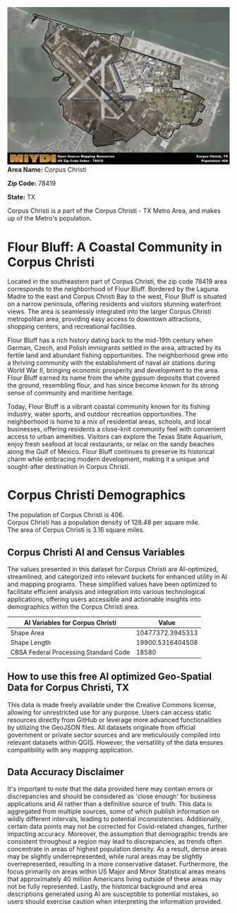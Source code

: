 ![Image Alt Text](../_images/78419.png)
**Area Name:** Corpus Christi

**Zip Code:** 78419

**State:** TX

Corpus Christi is a part of the Corpus Christi - TX Metro Area, and makes up  of the Metro's population.  

# Flour Bluff: A Coastal Community in Corpus Christi

Located in the southeastern part of Corpus Christi, the zip code 78419 area corresponds to the neighborhood of Flour Bluff. Bordered by the Laguna Madre to the east and Corpus Christi Bay to the west, Flour Bluff is situated on a narrow peninsula, offering residents and visitors stunning waterfront views. The area is seamlessly integrated into the larger Corpus Christi metropolitan area, providing easy access to downtown attractions, shopping centers, and recreational facilities.

Flour Bluff has a rich history dating back to the mid-19th century when German, Czech, and Polish immigrants settled in the area, attracted by its fertile land and abundant fishing opportunities. The neighborhood grew into a thriving community with the establishment of naval air stations during World War II, bringing economic prosperity and development to the area. Flour Bluff earned its name from the white gypsum deposits that covered the ground, resembling flour, and has since become known for its strong sense of community and maritime heritage.

Today, Flour Bluff is a vibrant coastal community known for its fishing industry, water sports, and outdoor recreation opportunities. The neighborhood is home to a mix of residential areas, schools, and local businesses, offering residents a close-knit community feel with convenient access to urban amenities. Visitors can explore the Texas State Aquarium, enjoy fresh seafood at local restaurants, or relax on the sandy beaches along the Gulf of Mexico. Flour Bluff continues to preserve its historical charm while embracing modern development, making it a unique and sought-after destination in Corpus Christi.

# Corpus Christi Demographics

The population of Corpus Christi is 406.  
Corpus Christi has a population density of 128.48 per square mile.  
The area of Corpus Christi is 3.16 square miles.  

## Corpus Christi AI and Census Variables

The values presented in this dataset for Corpus Christi are AI-optimized, streamlined, and categorized into relevant buckets for enhanced utility in AI and mapping programs. These simplified values have been optimized to facilitate efficient analysis and integration into various technological applications, offering users accessible and actionable insights into demographics within the Corpus Christi area.

| AI Variables for Corpus Christi | Value |
|-------------|-------|
| Shape Area | 10477372.3945313 |
| Shape Length | 19900.5316404508 |
| CBSA Federal Processing Standard Code | 18580 |

## How to use this free AI optimized Geo-Spatial Data for Corpus Christi, TX

This data is made freely available under the Creative Commons license, allowing for unrestricted use for any purpose. Users can access static resources directly from GitHub or leverage more advanced functionalities by utilizing the GeoJSON files. All datasets originate from official government or private sector sources and are meticulously compiled into relevant datasets within QGIS. However, the versatility of the data ensures compatibility with any mapping application.

## Data Accuracy Disclaimer
It's important to note that the data provided here may contain errors or discrepancies and should be considered as 'close enough' for business applications and AI rather than a definitive source of truth. This data is aggregated from multiple sources, some of which publish information on wildly different intervals, leading to potential inconsistencies. Additionally, certain data points may not be corrected for Covid-related changes, further impacting accuracy. Moreover, the assumption that demographic trends are consistent throughout a region may lead to discrepancies, as trends often concentrate in areas of highest population density. As a result, dense areas may be slightly underrepresented, while rural areas may be slightly overrepresented, resulting in a more conservative dataset. Furthermore, the focus primarily on areas within US Major and Minor Statistical areas means that approximately 40 million Americans living outside of these areas may not be fully represented. Lastly, the historical background and area descriptions generated using AI are susceptible to potential mistakes, so users should exercise caution when interpreting the information provided.
